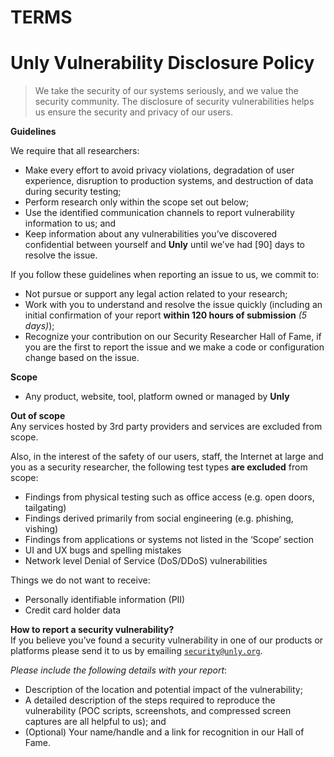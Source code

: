 TERMS
===

# **Unly** Vulnerability Disclosure Policy

> We take the security of our systems seriously, and we value the security community. The disclosure of security vulnerabilities helps us ensure the security and privacy of our users.

**Guidelines**  

We require that all researchers:
* Make every effort to avoid privacy violations, degradation of user experience, disruption to production systems, and destruction of data during security testing;
* Perform research only within the scope set out below; 
* Use the identified communication channels to report vulnerability information to us; and
* Keep information about any vulnerabilities you’ve discovered confidential between yourself and **Unly** until we’ve had [90] days to resolve the issue.


If you follow these guidelines when reporting an issue to us, we commit to:
* Not pursue or support any legal action related to your research;
* Work with you to understand and resolve the issue quickly (including an initial confirmation of your report **within 120 hours of submission** *(5 days)*); 
* Recognize your contribution on our Security Researcher Hall of Fame, if you are the first to report the issue and we make a code or configuration change based on the issue.


**Scope**  
* Any product, website, tool, platform owned or managed by **Unly**

**Out of scope**  
Any services hosted by 3rd party providers and services are excluded from scope.

Also, in the interest of the safety of our users, staff, the Internet at large and you as a security researcher, the following test types **are excluded** from scope: 
* Findings from physical testing such as office access (e.g. open doors, tailgating)
* Findings derived primarily from social engineering (e.g. phishing, vishing)
* Findings from applications or systems not listed in the ‘Scope’ section
* UI and UX bugs and spelling mistakes
* Network level Denial of Service (DoS/DDoS) vulnerabilities

Things we do not want to receive: 
* Personally identifiable information (PII)
* Credit card holder data


**How to report a security vulnerability?**  
If you believe you’ve found a security vulnerability in one of our products or platforms please send it to us by emailing [`security@unly.org`](mailto:security@unly.org). 

*Please include the following details with your report*:

* Description of the location and potential impact of the vulnerability;
* A detailed description of the steps required to reproduce the vulnerability (POC scripts, screenshots, and compressed screen captures are all helpful to us); and
* (Optional) Your name/handle and a link for recognition in our Hall of Fame.
